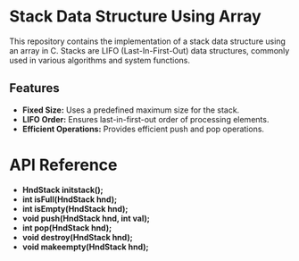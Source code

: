 # Stack Data Structure Using Array

This repository contains the implementation of a stack data structure using an array in C. Stacks are LIFO (Last-In-First-Out) data structures, commonly used in various algorithms and system functions.

## Features

- **Fixed Size:** Uses a predefined maximum size for the stack.
- **LIFO Order:** Ensures last-in-first-out order of processing elements.
- **Efficient Operations:** Provides efficient push and pop operations.

# API Reference

- **HndStack initstack();**
- **int isFull(HndStack hnd);**
- **int isEmpty(HndStack hnd);**
- **void push(HndStack hnd, int val);**
- **int pop(HndStack hnd);**
- **void destroy(HndStack hnd);**
- **void makeempty(HndStack hnd);**
